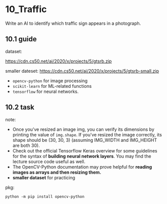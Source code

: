 # 10_Traffic

Write an AI to identify which traffic sign appears in a photograph.

## 10.1 guide

dataset:

https://cdn.cs50.net/ai/2020/x/projects/5/gtsrb.zip

smaller dateset:
https://cdn.cs50.net/ai/2020/x/projects/5/gtsrb-small.zip

- `opencv-python` for image processing
- `scikit-learn` for ML-related functions
- `tensorflow` for neural networks.


## 10.2 task

note:

- Once you’ve resized an image img, you can verify its dimensions by printing the value of `img.shape`. If you’ve resized the image correctly, its shape should be (30, 30, 3) (assuming IMG_WIDTH and IMG_HEIGHT are both 30).
- Check out the official Tensorflow Keras overview for some guidelines for the syntax of **building neural network layers**. You may find the lecture source code useful as well.
- The OpenCV-Python documentation may prove helpful for **reading images as arrays and then resizing them.**
- **smaller dataset** for practicing

pkg:

`python -m pip install opencv-python`